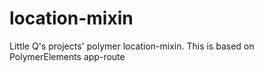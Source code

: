 # location-mixin
Little Q's projects' polymer location-mixin. This is based on PolymerElements app-route
